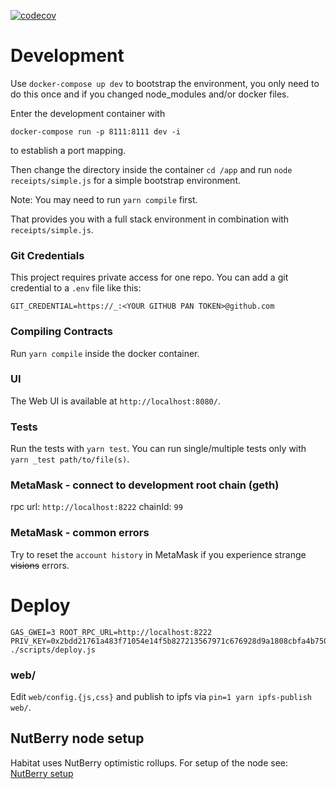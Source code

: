 [![codecov](https://codecov.io/gh/0xHabitat/habitat/branch/master/graph/badge.svg)](https://codecov.io/gh/0xHabitat/habitat)

# Development

Use `docker-compose up dev` to bootstrap the environment,
you only need to do this once and if you changed node_modules and/or docker files.

Enter the development container with

`docker-compose run -p 8111:8111 dev -i`

to establish a port mapping.

Then change the directory inside the container `cd /app` and run `node receipts/simple.js` for a simple bootstrap environment.

Note: You may need to run `yarn compile` first.

That provides you with a full stack environment in combination with `receipts/simple.js`.

### Git Credentials

This project requires private access for one repo.
You can add a git credential to a `.env` file like this:
```
GIT_CREDENTIAL=https://_:<YOUR GITHUB PAN TOKEN>@github.com
```

### Compiling Contracts

Run `yarn compile` inside the docker container.

### UI

The Web UI is available at `http://localhost:8080/`.

### Tests

Run the tests with `yarn test`.
You can run single/multiple tests only with `yarn _test path/to/file(s)`.

### MetaMask - connect to development root chain (geth)

rpc url: `http://localhost:8222`
chainId: `99`

### MetaMask - common errors

Try to reset the `account history` in MetaMask if you experience strange ~~visions~~ errors.

# Deploy

```
GAS_GWEI=3 ROOT_RPC_URL=http://localhost:8222 PRIV_KEY=0x2bdd21761a483f71054e14f5b827213567971c676928d9a1808cbfa4b7501200 ./scripts/deploy.js
```

### web/

Edit `web/config.{js,css}` and publish to ipfs via `pin=1 yarn ipfs-publish web/`.

## NutBerry node setup

Habitat uses NutBerry optimistic rollups. For setup of the node see: [NutBerry setup](nutberrySetup.md)
